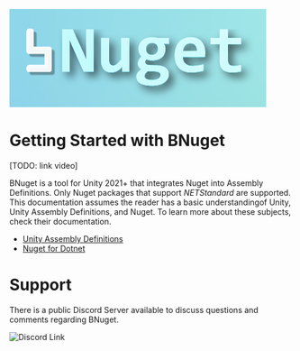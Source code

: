 ![BNugetLogo](https://github.com/cdhanna/BNugetDocs/blob/main/media/bnugetHeader.png?raw=true)


# Getting Started with BNuget

[TODO: link video]

BNuget is a tool for Unity 2021+ that integrates Nuget into Assembly Definitions. Only Nuget packages that support *NETStandard* are supported. This documentation assumes the reader has a basic understandingof Unity, Unity Assembly Definitions, and Nuget. To learn more about these subjects, check their documentation. 

- [Unity Assembly Definitions](https://docs.unity3d.com/Manual/ScriptCompilationAssemblyDefinitionFiles.html)
- [Nuget for Dotnet](https://learn.microsoft.com/en-us/nuget/what-is-nuget)



# Support

There is a public Discord Server available to discuss questions and comments regarding BNuget. 

![Discord Link](https://discord.gg/yxFAFJurvU)